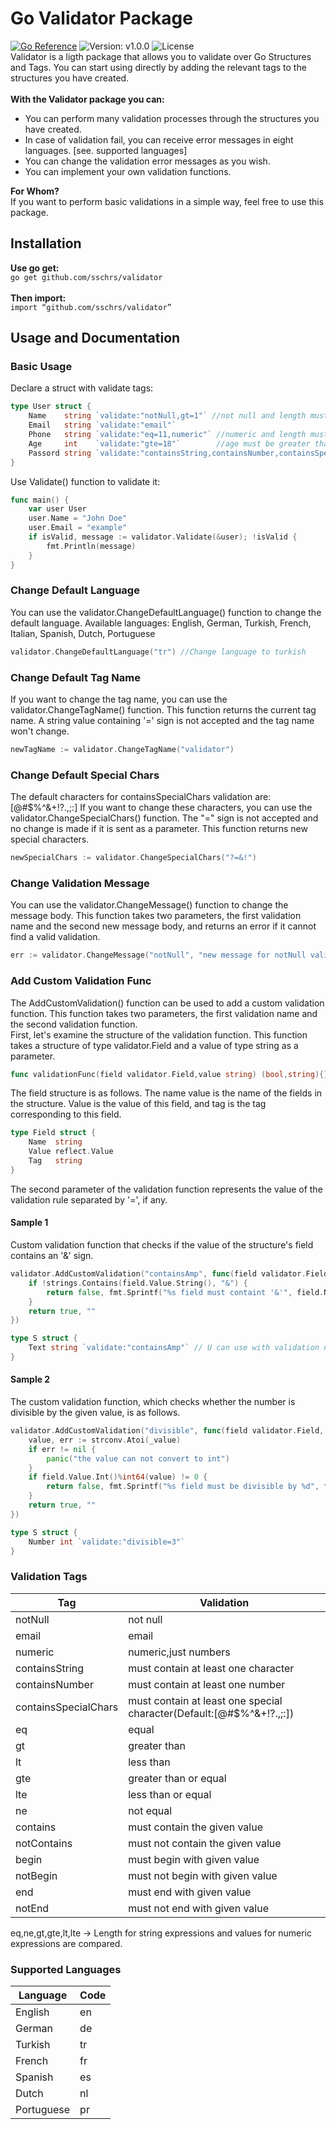 # Go Validator Package
[![Go Reference](https://pkg.go.dev/badge/github.com/sschrs/validator.svg)](https://pkg.go.dev/github.com/sschrs/validator)
![Version: v1.0.0](https://badgen.net/badge/version/v1.0.0/orange)
![License](https://img.shields.io/dub/l/vibe-d.svg)
<br>
Validator is a ligth package that allows you to validate over Go Structures and Tags. You can start using directly by adding the relevant tags to the structures you have created.<br><br>
**With the Validator package you can:**<br>
- You can perform many validation processes through the structures you have created.
- In case of validation fail, you can receive error messages in eight languages. [see. supported languages]
- You can change the validation error messages as you wish.
- You can implement your own validation functions.

**For Whom?**<br>
If you want to perform basic validations in a simple way, feel free to use this package.

## Installation
**Use go get:**<br>
`go get github.com/sschrs/validator`<br><br>
**Then import:**<br>
`import “github.com/sschrs/validator”`

## Usage and Documentation
### Basic Usage
Declare a struct with validate tags:<br>
```go
type User struct {
	Name    string `validate:"notNull,gt=1"` //not null and length must be greater than 1
	Email   string `validate:"email"`
	Phone   string `validate:"eq=11,numeric"` //numeric and length must be equal to 11
	Age     int    `validate:"gte=18"`        //age must be greater than or equal to 18
	Passord string `validate:"containsString,containsNumber,containsSpecialChars"`
}
```
Use Validate() function to validate it:
```go
func main() {
	var user User
	user.Name = "John Doe"
	user.Email = "example"
	if isValid, message := validator.Validate(&user); !isValid {
		fmt.Println(message)
	}
}
```

### Change Default Language
You can use the validator.ChangeDefaultLanguage() function to change the default language. Available languages: English, German, Turkish, French, Italian, Spanish, Dutch, Portuguese
```go
validator.ChangeDefaultLanguage("tr") //Change language to turkish
```
### Change Default Tag Name
If you want to change the tag name, you can use the validator.ChangeTagName() function. This function returns the current tag name. A string value containing '=' sign is not accepted and the tag name won't change.
```go
newTagName := validator.ChangeTagName("validator")
```
### Change Default Special Chars
The default characters for containsSpecialChars validation are: [@#$%^&+!?.,;:] If you want to change these characters, you can use the validator.ChangeSpecialChars() function. The "=" sign is not accepted and no change is made if it is sent as a parameter. This function returns new special characters.
```go
newSpecialChars := validator.ChangeSpecialChars("?=&!")
```

### Change Validation Message
You can use the validator.ChangeMessage() function to change the message body. This function takes two parameters, the first validation name and the second new message body, and returns an error if it cannot find a valid validation.
```go
err := validator.ChangeMessage("notNull", "new message for notNull validation")
```

### Add Custom Validation Func
The AddCustomValidation() function can be used to add a custom validation function. This function takes two parameters, the first validation name and the second validation function.<br>
First, let's examine the structure of the validation function. This function takes a structure of type validator.Field and a value of type string as a parameter.
```go
func validationFunc(field validator.Field,value string) (bool,string){}
```
The field structure is as follows. The name value is the name of the fields in the structure. Value is the value of this field, and tag is the tag corresponding to this field.
```go
type Field struct {
	Name  string
	Value reflect.Value
	Tag   string
}
```
The second parameter of the validation function represents the value of the validation rule separated by '=', if any.
#### Sample 1
Custom validation function that checks if the value of the structure's field contains an '&' sign.
```go
validator.AddCustomValidation("containsAmp", func(field validator.Field, value string) (bool, string) {
	if !strings.Contains(field.Value.String(), "&") {
		return false, fmt.Sprintf("%s field must containt '&'", field.Name)
	}
	return true, ""
})

type S struct {
	Text string `validate:"containsAmp"` // U can use with validation name in the tags
}
```

#### Sample 2
The custom validation function, which checks whether the number is divisible by the given value, is as follows.
```go
validator.AddCustomValidation("divisible", func(field validator.Field, _value string) (bool, string) {
	value, err := strconv.Atoi(_value)
	if err != nil {
		panic("the value can not convert to int")
	}
	if field.Value.Int()%int64(value) != 0 {
		return false, fmt.Sprintf("%s field must be divisible by %d", field.Name, value)
	}
	return true, ""
})

type S struct {
	Number int `validate:"divisible=3"`
}
```
### Validation Tags
|Tag|Validation|
|---|---|
|notNull|not null|
|email|email|
|numeric|numeric,just numbers|
|containsString|must contain at least one character|
|containsNumber|must contain at least one number|
|containsSpecialChars|must contain at least one special character(Default:[@#$%^&+!?.,;:])|
|eq|equal|
|gt|greater than|
|lt|less than|
|gte|greater than or equal|
|lte|less than or equal|
|ne|not equal|
|contains|must contain the given value|
|notContains|must not contain the given value|
|begin|must begin with given value|
|notBegin|must not begin with given value|
|end|must end with given value|
|notEnd|must not end with given value|

eq,ne,gt,gte,lt,lte -> Length for string expressions and values for numeric expressions are compared.

### Supported Languages
|Language|Code|
|--------|----|
|English|en|
|German|de|
|Turkish|tr|
|French|fr|
|Spanish|es|
|Dutch|nl|
|Portuguese|pr|
